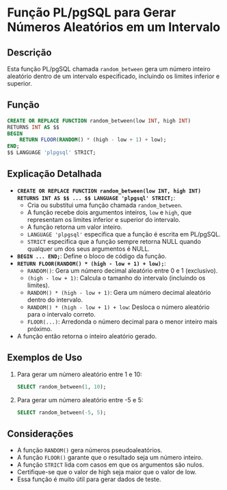 # Função PL/pgSQL para Gerar Números Aleatórios em um Intervalo

## Descrição

Esta função PL/pgSQL chamada `random_between` gera um número inteiro aleatório dentro de um intervalo especificado, incluindo os limites inferior e superior.

## Função

```sql
CREATE OR REPLACE FUNCTION random_between(low INT, high INT)
RETURNS INT AS $$
BEGIN
    RETURN FLOOR(RANDOM() * (high - low + 1) + low);
END;
$$ LANGUAGE 'plpgsql' STRICT;
```

## Explicação Detalhada

* **`CREATE OR REPLACE FUNCTION random_between(low INT, high INT) RETURNS INT AS $$ ... $$ LANGUAGE 'plpgsql' STRICT;`**:
    * Cria ou substitui uma função chamada `random_between`.
    * A função recebe dois argumentos inteiros, `low` e `high`, que representam os limites inferior e superior do intervalo.
    * A função retorna um valor inteiro.
    * `LANGUAGE 'plpgsql'` especifica que a função é escrita em PL/pgSQL.
    * `STRICT` especifica que a função sempre retorna NULL quando qualquer um dos seus argumentos é NULL.
* **`BEGIN ... END;`**: Define o bloco de código da função.
* **`RETURN FLOOR(RANDOM() * (high - low + 1) + low);`**:
    * `RANDOM()`: Gera um número decimal aleatório entre 0 e 1 (exclusivo).
    * `(high - low + 1)`: Calcula o tamanho do intervalo (incluindo os limites).
    * `RANDOM() * (high - low + 1)`: Gera um número decimal aleatório dentro do intervalo.
    * `RANDOM() * (high - low + 1) + low`: Desloca o número aleatório para o intervalo correto.
    * `FLOOR(...)`: Arredonda o número decimal para o menor inteiro mais próximo.
* A função então retorna o inteiro aleatório gerado.

## Exemplos de Uso

1.  Para gerar um número aleatório entre 1 e 10:

    ```sql
    SELECT random_between(1, 10);
    ```

2.  Para gerar um número aleatório entre -5 e 5:

    ```sql
    SELECT random_between(-5, 5);
    ```

## Considerações

* A função `RANDOM()` gera números pseudoaleatórios.
* A função `FLOOR()` garante que o resultado seja um número inteiro.
* A função `STRICT` lida com casos em que os argumentos são nulos.
* Certifique-se que o valor de high seja maior que o valor de low.
* Essa função é muito útil para gerar dados de teste.
